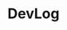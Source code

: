 ---
layout: list
title: DevLog
slug: devlog
description: >
  This category captures debugging experiences, development notes, and practical tips. 
  It provides solutions to technical issues, configuration guides, and real-world troubleshooting to streamline the development workflow.
sitemap: true
---